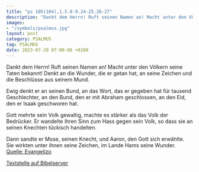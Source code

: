 ```yaml
---
title: "ps 105(104),1.5.8-9.24-25.26-27"
description: "Dankt dem Herrn! Ruft seinen Namen an! Macht unter den Völkern seine Taten bekannt! Denkt an die Wunder, die er getan hat, an seine Zeichen und die Beschlüsse aus seinem Mund.  Ewig denkt er an seinen Bund, an das Wort, das er gegeben hat für tausend Geschlechter, an den Bund,...."
images:
- "/symbols/psalmus.jpg"
layout: post
category: PSALMUS
tag: PSALMUS
date: 2023-07-20 07:00:06 +0100
---
```

Dankt dem Herrn! Ruft seinen Namen an!
Macht unter den Völkern seine Taten bekannt!
Denkt an die Wunder, die er getan hat,
an seine Zeichen und die Beschlüsse aus seinem Mund.

Ewig denkt er an seinen Bund,
an das Wort, das er gegeben hat für tausend Geschlechter,
an den Bund, den er mit Abraham geschlossen,
an den Eid, den er Isaak geschworen hat.<!--more-->

Gott mehrte sein Volk gewaltig,
machte es stärker als das Volk der Bedrücker.
Er wandelte ihren Sinn zum Hass gegen sein Volk,
so dass sie an seinen Knechten tückisch handelten.

Dann sandte er Mose, seinen Knecht,
und Aaron, den Gott sich erwählte.
Sie wirkten unter ihnen seine Zeichen,
im Lande Hams seine Wunder.<br>
[Quelle: Evangelizo](https://evangeliumtagfuertag.org/DE/gospel)

[Textstelle auf Bibelserver](https://www.bibleserver.com/EU/ps105(104),1.5.8-9.24-25.26-27)
